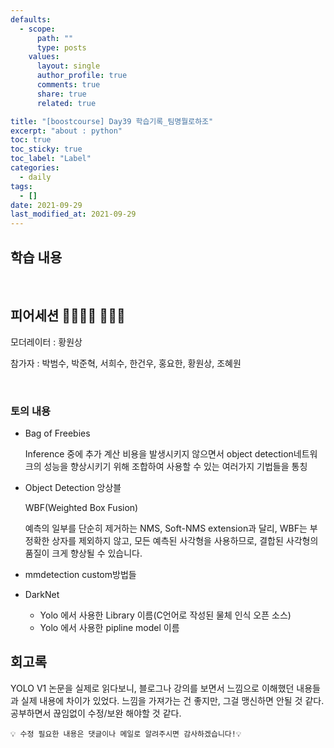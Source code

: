 ```yaml
---
defaults:
  - scope:
      path: ""
      type: posts
    values:
      layout: single
      author_profile: true
      comments: true
      share: true
      related: true

title: "[boostcourse] Day39 학습기록_팀명뭘로하조"
excerpt: "about : python"
toc: true
toc_sticky: true
toc_label: "Label"
categories:
  - daily
tags:
  - []
date: 2021-09-29
last_modified_at: 2021-09-29
---
```


## 학습 내용



<br>

## 피어세션 👨‍👨‍👦‍👦 👨‍👨‍👦

모더레이터 : 황원상

참가자 : 박범수, 박준혁, 서희수, 한건우, 홍요한, 황원상, 조혜원

<br>

### 토의 내용

- Bag of Freebies
    
    Inference 중에 추가 계산 비용을 발생시키지 않으면서 object detection네트워크의 성능을 향상시키기 위해 조합하여 사용할 수 있는 여러가지 기법들을 통칭
    
- Object Detection 앙상블
    
    WBF(Weighted Box Fusion)
    
    예측의 일부를 단순히 제거하는 NMS, Soft-NMS extension과 달리, WBF는 부정확한 상자를 제외하지 않고, 모든 예측된 사각형을 사용하므로, 결합된 사각형의 품질이 크게 향상될 수 있습니다.
    
- mmdetection custom방법들

- DarkNet
    
    - Yolo 에서 사용한 Library 이름(C언어로 작성된 물체 인식 오픈 소스)
    - Yolo 에서 사용한 pipline model 이름

## 회고록

YOLO V1 논문을 실제로 읽다보니, 블로그나 강의를 보면서 느낌으로 이해했던 내용들과 실제 내용에 차이가 있었다. 느낌을 가져가는 건 좋지만, 그걸 맹신하면 안될 것 같다. 공부하면서 끊임없이 수정/보완 해야할 것 같다. 

```
💡 수정 필요한 내용은 댓글이나 메일로 알려주시면 감사하겠습니다!💡 
```
